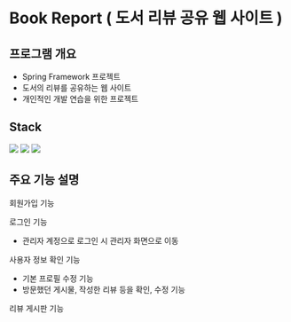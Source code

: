 # Book Report ( 도서 리뷰 공유 웹 사이트 )
## 프로그램 개요
+ Spring Framework 프로젝트
+ 도서의 리뷰를 공유하는 웹 사이트
+ 개인적인 개발 연습을 위한 프로젝트
## Stack
<img src="https://img.shields.io/badge/mssql-1572B6?style=for-the-badge&logo=mssql&logoColor=white"> <img src="https://img.shields.io/badge/eclipse-1572B6?style=for-the-badge&logo=eclipse&logoColor=white"> <img src="https://img.shields.io/badge/spring-1572B6?style=for-the-badge&logo=spring&logoColor=white"> 
## 주요 기능 설명
회원가입 기능

로그인 기능
+ 관리자 계정으로 로그인 시 관리자 화면으로 이동

사용자 정보 확인 기능
+ 기본 프로필 수정 기능
+ 방문했던 게시물, 작성한 리뷰 등을 확인, 수정 기능

리뷰 게시판 기능


